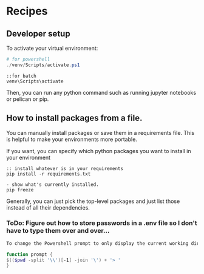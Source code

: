 # Recipes

## Developer setup

To activate your virtual environment:

```powershell
# for powershell
./venv/Scripts/activate.ps1
```

```batch
::for batch
venv\Scripts\activate
```

Then, you can run any python command such as running jupyter notebooks or pelican or pip.

## How to install packages from a file.

You can manually install packages or save them in a requirements file. This is helpful to make your environments more portable.

If you want, you can specify which python packages you want to install in your environment

```batch
:: install whatever is in your requirements
pip install -r requirements.txt

- show what's currently installed.
pip freeze
``` 

Generally, you can just pick the top-level packages and just list those instead of all their dependencies.

### ToDo: Figure out how to store passwords in a .env file so I don't have to type them over and over...

``` Powershell Prompt
To change the Powershell prompt to only display the current working directory copy and paste this into your powershell:

function prompt {
$(($pwd -split '\\')[-1] -join '\') + '> '
}
```
